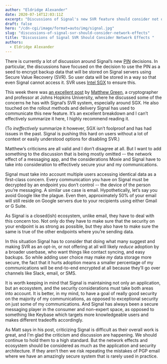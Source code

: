```yaml
---
author: "Eldridge Alexander"
date: 2020-07-14T12:03:11Z
excerpt: "Discussions of Signal's new SVR feature should consider not only the Signal app, but the Signal ecosystem as well."
draft: false
hero: "/cdn-cgi/image/format=auto/img/signal.jpg"
slug: "discussions-of-signal-svr-should-consider-network-effects"
title: "Discussions of Signal SVR Should Consider Network Effects "
authors:
  - Eldridge Alexander
---
```


There is currently a lot of discussion around Signal’s new [PIN](https://signal.org/blog/signal-pins/) decisions. In particular, the discussions have focused on the decision to use the PIN as a seed to encrypt backup data that will be stored on Signal servers using Secure Value Recovery (SVR). So user data will be stored in a way so that even Signal cannot access it. SVR uses [Intel SGX](https://en.wikipedia.org/wiki/Software_Guard_Extensions) to ensure this.

This week there was [an excellent post](https://blog.cryptographyengineering.com/2020/07/10/a-few-thoughts-about-signals-secure-value-recovery/) by [Matthew Green](https://twitter.com/matthew_d_green), a cryptographer and professor at Johns Hopkins University, where he discussed some of the concerns he has with Signal’s SVR system, especially around SGX. He also touched on the rollout methods and delivery Signal has used to communicate this new feature. It’s an excellent breakdown and I can’t effectively summarize it here, I highly recommend reading it.

(To *ineffectively* summarize it however, SGX isn’t foolproof and has had issues in the past. Signal is pushing this hard on users without a lot of context or easily understood options for disabling SVR.)

Matthew’s criticisms are all valid and I don’t disagree at all. But I want to add something to the discussion that is being mostly omitted -- the network effect of a messaging app, and the considerations Moxie and Signal have to take into consideration to effectively secure your and my communications.

Signal must take into account multiple users accessing identical data as a first-class concern. Every communication you have on Signal must be decrypted by an endpoint you don’t control -- the device of the person you’re messaging. A similar use case is email. Hypothetically, let’s say you avoid Google like the plague. Even then, approximately 50% of your email will still reside on Google servers due to your recipients using either Gmail or G Suite.

As Signal is a closed(ish) ecosystem, unlike email, they have to deal with this concern too. Not only do they have to make sure that the security on your endpoint is as strong as possible, but they also have to make sure the same is true of the other endpoints where you’re sending data.

In this situation Signal has to consider that doing what many suggest and making SVR as an opt-in, or not offering at all will likely *reduce* adoption by a broader userbase, who want things like contact syncing, and easy backups. So while adding user choice may make *my* data storage more secure, the fact that it hurts adoption means a smaller percentage of my communications will be end-to-end encrypted at all because they’ll go over channels like Slack, email, or SMS.

It is worth keeping in mind that Signal is maintaining not only an application, but an ecosystem, and the security considerations must take both areas into account. It is better, in my mind, to have a goal of really good security on the majority of my communications, as opposed to exceptional security on just some of my communications. And Signal has always been a secure messaging player in the consumer and non-expert space, as opposed to something like Keybase which targets more knowledgeable users and makes different tradeoffs accordingly.

As Matt says in his post, criticizing Signal is difficult as their overall work is great, and I'm glad the criticism and discussion are happening. We should continue to hold them to a high standard. But the network effects and ecosystem should be considered as much as the application and security architecture. If they aren’t then we risk repeating the mistakes of PGP email where we have an amazingly secure system that is rarely used in practice.